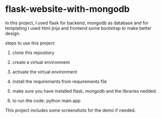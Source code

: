 # flask-website-with-mongodb

In this project, I used flask for backend, mongodb as database and for templating I used html jinja and frontend some bootstrap to make better design.

steps to use this project:

1) clone this repository

2) create a virtual environment

3) activate the virtual environment

4) install the requirements from requirements file

5) make sure you have installed flask, mongodb and the libraries nedded

6) to run the code: python main.app

This project includes some screenshots for the demo if needed.
